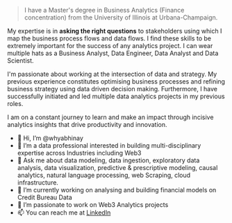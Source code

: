 > I have a Master's degree in Business Analytics (Finance concentration) from the University of Illinois at Urbana-Champaign.

My expertise is in **asking the right questions** to stakeholders using which I map the business process flows and data flows. I find these skills to be extremely important for the success of any analytics project. I can wear multiple hats as a Business Analyst, Data Engineer, Data Analyst and Data Scientist.

I'm passionate about working at the intersection of data and strategy. My previous experience constitutes optimising business processes and refining business strategy using data driven decision making. Furthermore, I have successfully initiated and led multiple data analytics projects in my previous roles.

I am on a constant journey to learn and make an impact through incisive analytics insights that drive productivity and innovation.

- 👋 Hi, I’m @whyabhinay
- 👀 I’m a data professional interested in building multi-disciplinary expertise across Industries including Web3
- 💬 Ask me about data modeling, data ingestion, exploratory data analysis, data visualization, predictive & prescriptive modeling, causal analytics, natural language processing, web Scraping, cloud infrastructure.
- 🌱 I’m currently working on analysing and building financial models on Credit Bureau Data
- 💞️ I’m passionate to work on Web3 Analytics projects
- 📫 You can reach me at [LinkedIn](linkedin.com/in/abhinayyarlagadda/)

<!---
whyabhinay/whyabhinay is a ✨ special ✨ repository because its `README.md` (this file) appears on your GitHub profile.
You can click the Preview link to take a look at your changes.
--->
